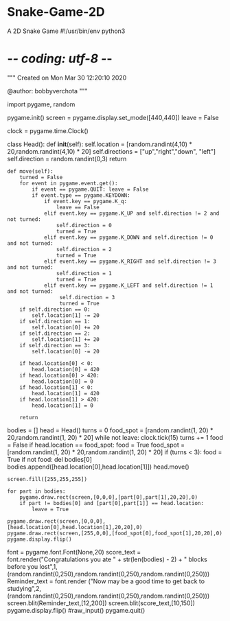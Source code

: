 # Snake-Game-2D
A 2D Snake Game 
#!/usr/bin/env python3
# -*- coding: utf-8 -*-
"""
Created on Mon Mar 30 12:20:10 2020

@author: bobbyverchota
"""

import pygame, random

pygame.init()
screen = pygame.display.set_mode([440,440])
leave = False


clock = pygame.time.Clock()

class Head():
    def __init__(self):
        self.location = [random.randint(4,10) * 20,random.randint(4,10) * 20]
        self.directions = ["up","right","down", "left"]
        self.direction = random.randint(0,3)
        return
        

    def move(self):
        turned = False
        for event in pygame.event.get():
            if event == pygame.QUIT: leave = False
            if event.type == pygame.KEYDOWN:
                if event.key == pygame.K_q:
                    leave == False
                elif event.key == pygame.K_UP and self.direction != 2 and not turned:
                    self.direction = 0
                    turned = True
                elif event.key == pygame.K_DOWN and self.direction != 0 and not turned:
                    self.direction = 2
                    turned = True
                elif event.key == pygame.K_RIGHT and self.direction != 3 and not turned:
                    self.direction = 1
                    turned = True
                elif event.key == pygame.K_LEFT and self.direction != 1 and not turned:
                     self.direction = 3
                     turned = True
        if self.direction == 0:
            self.location[1] -= 20
        if self.direction == 1:
            self.location[0] += 20
        if self.direction == 2:
            self.location[1] += 20
        if self.direction == 3:
            self.location[0] -= 20
            
        if head.location[0] < 0:
            head.location[0] = 420
        if head.location[0] > 420:
            head.location[0] = 0
        if head.location[1] < 0:
            head.location[1] = 420
        if head.location[1] > 420:
            head.location[1] = 0

        return

bodies = []
head = Head()
turns = 0
food_spot = [random.randint(1, 20) * 20,random.randint(1, 20) * 20]
while not leave:
    clock.tick(15)
    turns += 1
    food = False
    if head.location == food_spot:
        food = True
        food_spot = [random.randint(1, 20) * 20,random.randint(1, 20) * 20]
    if (turns < 3):
        food = True
    if not food:
        del bodies[0]
    bodies.append([head.location[0],head.location[1]])
    head.move()
            
    screen.fill([255,255,255])

    for part in bodies:
        pygame.draw.rect(screen,[0,0,0],[part[0],part[1],20,20],0)
        if part != bodies[0] and [part[0],part[1]] == head.location:
            leave = True
            
    pygame.draw.rect(screen,[0,0,0],[head.location[0],head.location[1],20,20],0)
    pygame.draw.rect(screen,[255,0,0],[food_spot[0],food_spot[1],20,20],0)
    pygame.display.flip()
font = pygame.font.Font(None,20)
score_text = font.render("Congratulations you ate " + str(len(bodies) - 2) + " blocks before you lost",1,(random.randint(0,250),random.randint(0,250),random.randint(0,250)))
Reminder_text = font.render ("Now may be a good time to get back to studying",2,(random.randint(0,250),random.randint(0,250),random.randint(0,250)))
screen.blit(Reminder_text,[12,200])
screen.blit(score_text,[10,150])
pygame.display.flip()
#raw_input()
pygame.quit()
